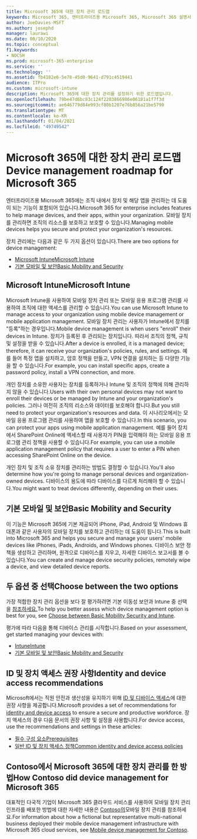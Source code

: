 ```yaml
---
title: Microsoft 365에 대한 장치 관리 로드맵
keywords: Microsoft 365, 엔터프라이즈용 Microsoft 365, Microsoft 365 설명서, 모바일 장치 관리, Intune
author: JoeDavies-MSFT
ms.author: josephd
manager: laurawi
ms.date: 08/10/2020
ms.topic: conceptual
f1.keywords:
- NOCSH
ms.prod: microsoft-365-enterprise
ms.service: ''
ms.technology: ''
ms.assetid: fb4182e6-5e78-45d0-9641-d791c4519441
audience: ITPro
ms.custom: microsoft-intune
description: Microsoft 365에 대한 장치 관리를 설정하기 위한 로드맵입니다.
ms.openlocfilehash: 79be47d6bc83c124f2203866986e06181a1f7f3d
ms.sourcegitcommit: ae646779d84e993cf80b1207e76b856a21be5790
ms.translationtype: MT
ms.contentlocale: ko-KR
ms.lasthandoff: 01/04/2021
ms.locfileid: "49749542"
---
```

# <a name="device-management-roadmap-for-microsoft-365"></a><span data-ttu-id="ab519-104">Microsoft 365에 대한 장치 관리 로드맵</span><span class="sxs-lookup"><span data-stu-id="ab519-104">Device management roadmap for Microsoft 365</span></span>

<span data-ttu-id="ab519-105">엔터프라이즈용 Microsoft 365에는 조직 내에서 장치 및 해당 앱을 관리하는 데 도움이 되는 기능이 포함되어 있습니다.</span><span class="sxs-lookup"><span data-stu-id="ab519-105">Microsoft 365 for enterprise includes features to help manage devices, and their apps, within your organization.</span></span> <span data-ttu-id="ab519-106">모바일 장치를 관리하면 조직의 리소스를 보호하고 보호할 수 있습니다.</span><span class="sxs-lookup"><span data-stu-id="ab519-106">Managing mobile devices helps you secure and protect your organization's resources.</span></span>

<span data-ttu-id="ab519-107">장치 관리에는 다음과 같은 두 가지 옵션이 있습니다.</span><span class="sxs-lookup"><span data-stu-id="ab519-107">There are two options for device management:</span></span>

- [<span data-ttu-id="ab519-108">Microsoft Intune</span><span class="sxs-lookup"><span data-stu-id="ab519-108">Microsoft Intune</span></span>](#microsoft-intune)
- [<span data-ttu-id="ab519-109">기본 모바일 및 보안</span><span class="sxs-lookup"><span data-stu-id="ab519-109">Basic Mobility and Security</span></span>](#basic-mobility-and-security)

## <a name="microsoft-intune"></a><span data-ttu-id="ab519-110">Microsoft Intune</span><span class="sxs-lookup"><span data-stu-id="ab519-110">Microsoft Intune</span></span>

<span data-ttu-id="ab519-111">Microsoft Intune을 사용하여 모바일 장치 관리 또는 모바일 응용 프로그램 관리를 사용하여 조직에 대한 액세스를 관리할 수 있습니다.</span><span class="sxs-lookup"><span data-stu-id="ab519-111">You can use Microsoft Intune to manage access to your organization using mobile device management or mobile application management.</span></span> <span data-ttu-id="ab519-112">모바일 장치 관리는 사용자가 Intune에서 장치를 "등록"하는 경우입니다.</span><span class="sxs-lookup"><span data-stu-id="ab519-112">Mobile device management is when users "enroll" their devices in Intune.</span></span> <span data-ttu-id="ab519-113">장치가 등록된 후 관리되는 장치입니다. 따라서 조직의 정책, 규칙 및 설정을 받을 수 있습니다.</span><span class="sxs-lookup"><span data-stu-id="ab519-113">After a device is enrolled, it is a managed device; therefore, it can receive your organization's  policies, rules, and settings.</span></span> <span data-ttu-id="ab519-114">예를 들어 특정 앱을 설치하고, 암호 정책을 만들고, VPN 연결을 설치하는 등 다양한 기능을 할 수 있습니다.</span><span class="sxs-lookup"><span data-stu-id="ab519-114">For example, you can install specific apps, create a password policy, install a VPN connection, and more.</span></span>

<span data-ttu-id="ab519-115">개인 장치를 소유한 사용자는 장치를 등록하거나 Intune 및 조직의 정책에 의해 관리하지 않을 수 있습니다.</span><span class="sxs-lookup"><span data-stu-id="ab519-115">Users with their own personal devices may not want to enroll their devices or be managed by Intune and your organization's policies.</span></span> <span data-ttu-id="ab519-116">그러나 여전히 조직의 리소스와 데이터를 보호해야 합니다.</span><span class="sxs-lookup"><span data-stu-id="ab519-116">But you still need to protect your organization's resources and data.</span></span> <span data-ttu-id="ab519-117">이 시나리오에서는 모바일 응용 프로그램 관리를 사용하여 앱을 보호할 수 있습니다.</span><span class="sxs-lookup"><span data-stu-id="ab519-117">In this scenario, you can protect your apps using mobile application management.</span></span> <span data-ttu-id="ab519-118">예를 들어 장치에서 SharePoint Online에 액세스할 때 사용자가 PIN을 입력해야 하는 모바일 응용 프로그램 관리 정책을 사용할 수 있습니다.</span><span class="sxs-lookup"><span data-stu-id="ab519-118">For example, you can use a mobile application management policy that requires a user to enter a PIN when accessing SharePoint Online on the device.</span></span>

<span data-ttu-id="ab519-119">개인 장치 및 조직 소유 장치를 관리하는 방법도 결정할 수 있습니다.</span><span class="sxs-lookup"><span data-stu-id="ab519-119">You'll also determine how you're going to manage personal devices and organization-owned devices.</span></span> <span data-ttu-id="ab519-120">디바이스의 용도에 따라 디바이스를 다르게 처리해야 할 수 있습니다.</span><span class="sxs-lookup"><span data-stu-id="ab519-120">You might want to treat devices differently, depending on their uses.</span></span>

## <a name="basic-mobility-and-security"></a><span data-ttu-id="ab519-121">기본 모바일 및 보안</span><span class="sxs-lookup"><span data-stu-id="ab519-121">Basic Mobility and Security</span></span>

<span data-ttu-id="ab519-122">이 기능은 Microsoft 365에 기본 제공되어 iPhone, iPad, Android 및 Windows 휴대폰과 같은 사용자의 모바일 장치를 보호하고 관리하는 데 도움이 됩니다.</span><span class="sxs-lookup"><span data-stu-id="ab519-122">This is built into Microsoft 365 and helps you secure and manage your users' mobile devices like iPhones, iPads, Androids, and Windows phones.</span></span> <span data-ttu-id="ab519-123">디바이스 보안 정책을 생성하고 관리하며, 원격으로 디바이스를 지우고, 자세한 디바이스 보고서를 볼 수 있습니다.</span><span class="sxs-lookup"><span data-stu-id="ab519-123">You can create and manage device security policies, remotely wipe a device, and view detailed device reports.</span></span>

## <a name="choose-between-the-two-options"></a><span data-ttu-id="ab519-124">두 옵션 중 선택</span><span class="sxs-lookup"><span data-stu-id="ab519-124">Choose between the two options</span></span>

<span data-ttu-id="ab519-125">가장 적합한 장치 관리 옵션을 보다 잘 평가하려면 기본 이동성 보안과 Intune 중 선택을 [참조하세요.](https://docs.microsoft.com/office365/securitycompliance/choose-between-mdm-and-intune)</span><span class="sxs-lookup"><span data-stu-id="ab519-125">To help you better assess which device management option is best for you, see [Choose between Basic Mobility Security and Intune](https://docs.microsoft.com/office365/securitycompliance/choose-between-mdm-and-intune).</span></span>

<span data-ttu-id="ab519-126">평가에 따라 다음을 통해 디바이스 관리를 시작합니다.</span><span class="sxs-lookup"><span data-stu-id="ab519-126">Based on your assessment, get started managing your devices with:</span></span>

- [<span data-ttu-id="ab519-127">Intune</span><span class="sxs-lookup"><span data-stu-id="ab519-127">Intune</span></span>](https://docs.microsoft.com/mem/intune/fundamentals/planning-guide)
- [<span data-ttu-id="ab519-128">기본 모바일 및 보안</span><span class="sxs-lookup"><span data-stu-id="ab519-128">Basic Mobility and Security</span></span>](https://support.microsoft.com/office/set-up-basic-mobility-and-security-dd892318-bc44-4eb1-af00-9db5430be3cd)
 
## <a name="identity-and-device-access-recommendations"></a><span data-ttu-id="ab519-129">ID 및 장치 액세스 권장 사항</span><span class="sxs-lookup"><span data-stu-id="ab519-129">Identity and device access recommendations</span></span>

<span data-ttu-id="ab519-130">Microsoft에서는 직원 안전과 생산성을 유지하기 위해 [ID 및 디바이스 액세스](../security/office-365-security/microsoft-365-policies-configurations.md)에 대한 권장 사항을 제공합니다.</span><span class="sxs-lookup"><span data-stu-id="ab519-130">Microsoft provides a set of recommendations for [identity and device access](../security/office-365-security/microsoft-365-policies-configurations.md) to ensure a secure and productive workforce.</span></span> <span data-ttu-id="ab519-131">장치 액세스의 경우 다음 문서의 권장 사항 및 설정을 사용합니다.</span><span class="sxs-lookup"><span data-stu-id="ab519-131">For device access, use the recommendations and settings in these articles:</span></span>

- [<span data-ttu-id="ab519-132">필수 구성 요소</span><span class="sxs-lookup"><span data-stu-id="ab519-132">Prerequisites</span></span>](../security/office-365-security/identity-access-prerequisites.md)
- [<span data-ttu-id="ab519-133">일반 ID 및 장치 액세스 정책</span><span class="sxs-lookup"><span data-stu-id="ab519-133">Common identity and device access policies</span></span>](../security/office-365-security/identity-access-policies.md)

## <a name="how-contoso-did-device-management-for-microsoft-365"></a><span data-ttu-id="ab519-134">Contoso에서 Microsoft 365에 대한 장치 관리를 한 방법</span><span class="sxs-lookup"><span data-stu-id="ab519-134">How Contoso did device management for Microsoft 365</span></span>

<span data-ttu-id="ab519-135">대표적인 다국적 기업이 Microsoft 365 클라우드 서비스를 사용하여 모바일 장치 관리 인프라를 배포한 방법에 대한 자세한 내용은 [Contoso의](contoso-mdm.md)모바일 장치 관리를 참조하세요.</span><span class="sxs-lookup"><span data-stu-id="ab519-135">For information about how a fictional but representative multi-national business deployed their mobile device management infrastructure with Microsoft 365 cloud services, see [Mobile device management for Contoso](contoso-mdm.md).</span></span>
